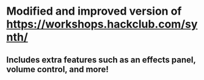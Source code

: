 # Modified and improved version of https://workshops.hackclub.com/synth/

## Includes extra features such as an effects panel, volume control, and more!